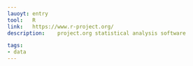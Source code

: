 ```yaml
---
lauoyt: entry
tool:	R
link:	https://www.r-project.org/
description:	project.org statistical analysis software

tags:
- data
---
```

